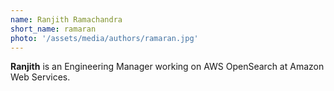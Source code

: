 ```yaml
---
name: Ranjith Ramachandra
short_name: ramaran
photo: '/assets/media/authors/ramaran.jpg'
---
```


**Ranjith** is an Engineering Manager working on AWS OpenSearch at Amazon Web Services.
